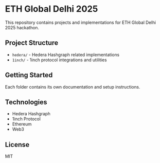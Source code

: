 # ETH Global Delhi 2025

This repository contains projects and implementations for ETH Global Delhi 2025 hackathon.

## Project Structure

- `hedera/` - Hedera Hashgraph related implementations
- `1inch/` - 1inch protocol integrations and utilities

## Getting Started

Each folder contains its own documentation and setup instructions.

## Technologies

- Hedera Hashgraph
- 1inch Protocol
- Ethereum
- Web3

## License

MIT
